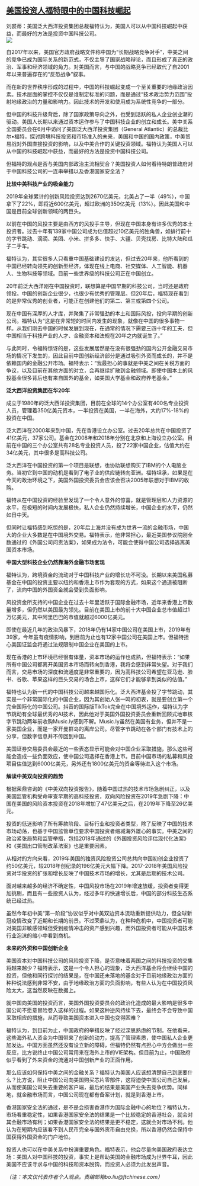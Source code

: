 <!--1593294720000-->
[美国投资人福特眼中的中国科技崛起](https://cn.ft.com/story/001088289?full=y)
------

<div></div><div class="story-lead">刘裘蒂：美国泛大西洋投资集团总裁福特认为，美国人可以从中国科技崛起中获益，而最好的方法是投资中国科技公司。</div><div class=" story-image image"><img src="https://thumbor.ftacademy.cn/unsafe/1340x754/https://thumbor.ftacademy.cn/unsafe/picture/9/000085039_piclink.jpg"></div><div class="story-body"><div id="story-body-container"><p>自2017年以来，美国官方政府战略文件称中国为“长期战略竞争对手”，中美之间的竞争已成为国际关系的新范式，不仅主导了国家战略辩论，而且形成了真正的政治、军事和经济领域的角力。对美国而言，与中国的战略竞争已经取代了自2001年以来普遍存在的“反恐战争”叙事。</p><p>而在新的世界秩序形成的过程中，中国的科技崛起变成一个至关重要的地缘政治因素。技术层面的掌控不仅仅是谁制定标准的问题，而是通过“技术政治势力范围”投射地缘政治的力量和影响力。因此技术的开发和使用成为系统性竞争的一部分。</p><p>但中国的科技升级背后，除了国家政策导向之外，也受到活跃的私人企业创业潮的驱动。美国人长期以来通过资本运作参与了中国科技企业的创立和成长。美中关系全国委员会在6月中访问了美国泛大西洋投资集团（General Atlantic）的总裁比尔•福特，探讨跨境科技投资和市场准入的未来，美国和中国的国内政策，中美贸易战对外国直接投资的影响，以及中美合作的关键投资领域。福特认为美国人可以从中国的科技崛起中获益，而最好的方法是投资中国科技公司。</p><p>但福特的观点是否与美国内部政治主流相契合？美国投资人如何看待特朗普政府对于中国科技公司的一连串举措以及香港国家安全法？</p><div  data-o-ads-name="mpu-middle1" class="o-ads in-article-advert" data-o-ads-formats-default="false"  data-o-ads-formats-small="FtcMobileMpu"  data-o-ads-formats-medium="FtcMpu" data-o-ads-formats-large="FtcMpu" data-o-ads-formats-extra="FtcMpu" data-o-ads-targeting="cnpos=middle1;" data-cy='[{"devices":["PC","iPhoneWeb","AndroidWeb","iPhoneApp","AndroidApp"],"pattern":"MPU","position":"Middle1","container":"mpuInStory"}]'></div><p><b>比较中美科技产业的吸金能力</b></p><p>2019年全球累计的创新风险投资达到2670亿美元，北美占了一半（49%），中国拿下了22%，即将近600亿美元，超过欧洲的350亿美元（13%）。因此美国和中国是目前全球创新领域的两巨头。</p><p>以前在中国的风投主要是由西方的风投手主导，但现在中国本身有许多优秀的本土投资者。过去十年有139家中国公司成为估值超过10亿美元的独角兽，如排行前十的字节跳动、滴滴、美团、小米、拼多多、快手、大疆、贝壳找房、比特大陆和瓜子二手车。</p><p>福特认为，其实很多人只看重中国基础建设的发达，但过去20年来，他所看到的中国已经转向领先的创新型经济，体现在线上电商、社交媒体、人工智能、机器人、生物科技等领域。目前一些世界级的科技公司正在中国创立。</p><p>20年前泛大西洋刚在中国投资时，联想算是中国早期的科技公司，当时还是政府领投。中国的创新企业很少，也很少有优秀的管理层。但20年后，福特现在看到的是非常优秀的创业者，可能正在创建他们的第二、第三或第四个公司。</p><p>现在中国有深厚的人才库，并聚集了非常强劲的本土和国际风投，投向早期的创新公司。福特认为“这是在非常短的时间内发生的现象，就像在中国的很多事物一样。从我们刚去中国的时候发展到现在，在通常的情况下需要三四十年的工夫，但中国相当于科技产业的人才、金融资本和法规在20年之内就诞生了。”</p><div data-o-ads-name="mpu-middle2" class="o-ads in-article-advert" data-o-ads-formats-default="false"  data-o-ads-formats-small="FtcMobileMpu"  data-o-ads-formats-medium="false" data-o-ads-formats-large="false" data-o-ads-formats-extra="false" data-o-ads-targeting="cnpos=middle2;" data-cy='[{"devices":["iPhoneWeb","AndroidWeb","iPhoneApp","AndroidApp"],"pattern":"MPU","position":"Middle2","container":"mpuInStory"}]'></div><p>与此同时，令福特惊讶的是，这些发展居然是在没有很强劲的国内公开金融交易市场的情况下发生的，因此目前中国创新经济部分是通过吸引外资而成长的，并不是依赖国内的金融公开市场。福特表示：“我最担心的事就是中美之间在关税方面的争议，以及目前在其他方面的对立，会再继续扩散到金融领域。即使中国本土的风投基金很多背后也有来自国外的基金，如美国大学基金和政府养老基金。”</p><p><b>泛大西洋投资集团在华20年</b></p><p>成立于1980年的泛大西洋投资集团，目前在全球的14个办公室有400名专业投资人员，管理着350亿美元资本，一半投资在美国，一半在海外，大约17%-18%的投资在中国。</p><p>泛大西洋在2000年来到中国，先在香港设立办公室。过去20年总共在中国投资了41亿美元，37家公司。基金在2008年和2018年分别在北京和上海设立办公室。目前在中国的三个办公室共有28名专业投资人员，投了22家中国企业，估值大约在34亿美元，其中很多是高科技公司。</p><p>泛大西洋在中国投资的第一个项目是联想，也协助联想购买了IBM的个人电脑业务。当初它到中国的动机是看到了电子业的供应链转向亚洲。福特坦承，如果是在今天的政治环境之下，美国外国投资委员会应该会否决2005年联想对于IBM的收购。</p><div data-o-ads-name="mpu-middle3" class="o-ads in-article-advert" data-o-ads-formats-default="false"  data-o-ads-formats-small="FtcMobileMpu"  data-o-ads-formats-medium="false" data-o-ads-formats-large="false" data-o-ads-formats-extra="false" data-o-ads-targeting="cnpos=middle3;" data-cy='[{"devices":["iPhoneWeb","AndroidWeb","iPhoneApp","AndroidApp"],"pattern":"MPU","position":"Middle3","container":"mpuInStory"}]'></div><p>福特从在中国投资的经验里发现了一个令人意外的惊喜，就是管理层和人力资源的水平，在极短的时间内发展极快，私人企业仍然持续增长，中国企业的水平，仍然如日中天。</p><p>但同时让福特感到吃惊的是，20年后上海并没有成为世界一流的金融市场，中国大的企业大多数是在中国境外交易。福特表示，他非常担心，最近美国参议院刚全数通过的《外国公司问责法案》，如果成为法令，可能会使得中国公司选择逃离美国资本市场。</p><p><b>中国大型科技企业仍然靠海外金融市场套现</b></p><p>福特认为，跨境资金的流动对于中国科技产业的增长功不可没。长期以来美国私募基金在中国的投资主要以纽约和香港上市作为套现的方式，如果这个通道被阻断了，流向中国的外国资金就会受到负面影响。</p><p>风投资金所支持的中国企业在过去十年里活跃于国际金融市场，近年来香港上市数量增多，但仍然以美国最为领先。目前在美国上市的前十大中国企业总市值超过1万亿美元，其中阿里巴巴的市值就超过6000亿美元。</p><div data-o-ads-name="mpu-middle4" class="o-ads in-article-advert" data-o-ads-formats-default="false"  data-o-ads-formats-small="FtcMobileMpu"  data-o-ads-formats-medium="false" data-o-ads-formats-large="false" data-o-ads-formats-extra="false" data-o-ads-targeting="cnpos=middle4;" data-cy='[{"devices":["iPhoneWeb","AndroidWeb","iPhoneApp","AndroidApp"],"pattern":"MPU","position":"Middle4","container":"mpuInStory"}]'></div><p>即使在最近几年的政治风暴下，2018年仍有14家中国公司在美国上市，2019年有39家，今年虽有疫情影响，到目前为止也有12家中国公司在美国上市。但福特担心美国证监会将通过法规限制中国企业在美国的上市。</p><p>现在香港的上市环境已经很有体量，资本市场的运作也成熟，但福特表示：“如果所有中国公司都离开美国资本市场而转向到香港，我将会感到非常失望。对于我们而言，交易市场的深度和流通度是非常重要的，因为高科技公司希望在亚马逊、脸书、谷歌、苹果这样的巨头交易的场合上市，这样它们才能够拿到类似的估值。”</p><p>福特也认为新一代的中国科技公司越来越国际化。泛大西洋基金投了字节跳动，其实是一个非常国际化的中国企业，因为其创始人张一鸣的初衷，就是要创立第一个完全国际化的中国公司。抖音的国际版TikTok完全在中国境外运作，福特认为字节跳动有全球最优秀的AI技术，因此他对于美国外国投资委员会重新回顾式地审核字节跳动两年前收购Music.ly感到不解。Music.ly虽然在美国有业务，但并不是一家美国企业，而是一家开曼群岛的离岸公司。尽管字节跳动在各个部门有技术上的分享，但数字信息并不传回到中国。</p><p>美国证券交易委员会最近的一些表态显示可能会对中国企业采取措施，那么这些可能会造成一些负面效应，使中国公司选择在香港上市。目前中国市场的私募和风投项目估值达到6000亿美元，另外还有1800亿美元的资金等待进入这个市场。</p><p><b>解读中美双向投资的趋势</b></p><div data-o-ads-name="mpu-middle5" class="o-ads in-article-advert" data-o-ads-formats-default="false"  data-o-ads-formats-small="FtcMobileMpu"  data-o-ads-formats-medium="false" data-o-ads-formats-large="false" data-o-ads-formats-extra="false" data-o-ads-targeting="cnpos=middle5;" data-cy='[{"devices":["iPhoneWeb","AndroidWeb","iPhoneApp","AndroidApp"],"pattern":"MPU","position":"Middle4","container":"mpuInStory"}]'></div><p>根据荣鼎咨询的《中美双向投资报告》，随着中国过热的技术市场急剧纠正，以及美国监管机构受命审查早期的高科技投资，双向风险投资在2019年急剧下降：中国在美国的风险资本投资在2018年增加了47亿美元之后，在2019年下降至26亿美元。</p><p>投资的低迷影响了所有筹款阶段、目标行业和投资者类型，除了反映了中国的技术市场动荡，也基于中国监管单位要求中国投资者缩减海外雄心的事实。中美之间的政治紧张局势和监管举措，包括2018年通过的《外国投资风险评估现代化法案》和《美国出口管制改革法案》也是重要因素。</p><p>从相对的方向来看，2019年美国的独资风险投资公司总共向中国初创企业投资了约50亿美元，较2018年创纪录的196亿美元大幅下降。2017-2018年美国风险投资对华投资的扩张和增长反映了中国技术市场的增长，尤其是后期的技术公司。</p><p>面对越来越多的经济不确定性，中国风投市场在2019年增速放缓，投资者变得更加挑剔，而且有一些投资人认为，经过多年的快速增长后，中国的部分科技生态系统已经过热。</p><p>虽然今年初中美“第一阶段”协议似乎对中美双边资本流动重新提供动力，但全球新冠疫情改变了近期和长期的前景。不过荣鼎认为，在种种危机中，中国投资者可能对美国非敏感领域但受到疫情冲击的资产感到兴趣，而外国投资者可能从中国技术行业泡沫的缩小中看到商机。</p><div data-o-ads-name="mpu-middle6" class="o-ads in-article-advert" data-o-ads-formats-default="false"  data-o-ads-formats-small="FtcMobileMpu"  data-o-ads-formats-medium="false" data-o-ads-formats-large="false" data-o-ads-formats-extra="false" data-o-ads-targeting="cnpos=middle6;" data-cy='[{"devices":["iPhoneWeb","AndroidWeb","iPhoneApp","AndroidApp"],"pattern":"MPU","position":"Middle4","container":"mpuInStory"}]'></div><p><b>未来的外资和中国创新企业</b></p><p>美国资本对中国科技公司的风险投资下降，是否意味着两国之间的科技投资的交集将越来越少？福特表示，这是一个令人担心的现象，泛大西洋基金将会继续中国的投资，但他和同行探讨的结果是，在中国还未落地的基金对于目前地缘政治方面的种种说法感到非常不安，由于地缘政治方面的负面影响，有些人认为在中国投资风险太大，这当然反映在数据上。</p><p>就中国向美国的投资而言，美国外国投资委员会的政治化造成的最大影响是很多中国公司不愿意冒险卷入这样的过程。如果这种逆风持续下去，最终会不会导致中国采取相应的措施，从而导致美国资本进入中国也变得困难？</p><p>福特认为，到目前为止，中国政府的举措反映了经过深思熟虑的节制。在他看来，这些海外私人资金为中国带来了创新的动力，提高了管理素质，使中国私人企业更加发达。中国方面虽然还没有设立新的障碍，但福特仍然有点担心中方会做出一些反应，比方说终止中国公司常用来在海外上市的VIE架构。但目前为止，中国政府似乎看到了外来资金的流通对中国创新产业的正面作用。</p><p>那么应该如何保持中美之间的金融关系？福特认为美国人应该想清楚自己到底要什么？比方说，阻止中国公司向美国购买芯片零部件，这将迫使中国公司自己发展，从而使美国公司失去重要的客户端，最后的结果是美国产业失去竞争优势。同样地，就金融市场而言，中国公司现在都有备案计划，就是到香港上市。</p><p>香港国家安全法的通过，是不是会损害香港作为国际金融中心的地位？福特认为，市场看重稳定性，如果香港国家安全法的结果是一个比较稳定的香港社会，就会对其金融市场有利；如果香港国家安全法的结果是更不稳定，这就会对市场不利。他认为在短期内应该看不到人民币完全与国外货币自由兑换，所以香港仍然会保持中国获得外国资金的门户地位。</p><p>投资人也可以在中美关系中扮演重要角色。福特表示，他会尽量向美国政府表达立场：美国人对中国科技的投资，事实上是帮助美国的金融市场成为世界牛耳，因此美国不应该寻求与中国的科技和资本脱钩，而投资人必须为此发出声音。</p><p><i>（注：本文仅代表作者个人观点。责编邮箱bo.liu@ftchinese.com）</i></p></div><div class="clearfloat"></div></div>
